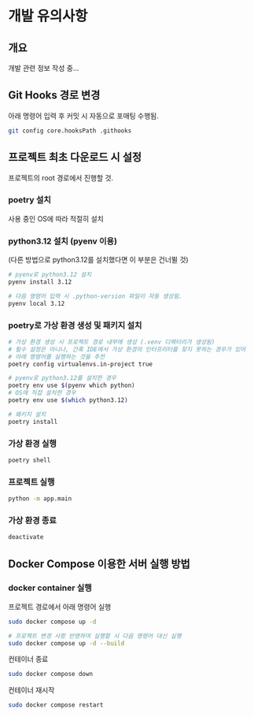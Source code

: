 # 개발 유의사항

## 개요

개발 관련 정보 작성 중...

## Git Hooks 경로 변경

아래 명령어 입력 후 커밋 시 자동으로 포매팅 수행됨.

```bash
git config core.hooksPath .githooks
```

## 프로젝트 최초 다운로드 시 설정

프로젝트의 root 경로에서 진행할 것.

### poetry 설치

사용 중인 OS에 따라 적절히 설치

### python3.12 설치 (pyenv 이용)

(다른 방법으로 python3.12를 설치했다면 이 부분은 건너뛸 것)

```bash
# pyenv로 python3.12 설치
pyenv install 3.12

# 다음 명령어 입력 시 .python-version 파일이 자동 생성됨.
pyenv local 3.12
```

### poetry로 가상 환경 생성 및 패키지 설치

```bash
# 가상 환경 생성 시 프로젝트 경로 내부에 생성 (.venv 디렉터리가 생성됨)
# 필수 설정은 아니나, 간혹 IDE에서 가상 환경의 인터프리터를 찾지 못하는 경우가 있어
# 아래 명령어를 실행하는 것을 추천
poetry config virtualenvs.in-project true

# pyenv로 python3.12를 설치한 경우
poetry env use $(pyenv which python)
# OS에 직접 설치한 경우
poetry env use $(which python3.12)

# 패키지 설치
poetry install
```

### 가상 환경 실행

```bash
poetry shell
```

### 프로젝트 실행

```bash
python -m app.main
```

### 가상 환경 종료
```bash
deactivate
```

## Docker Compose 이용한 서버 실행 방법

### docker container 실행

프로젝트 경로에서 아래 명령어 실행

```bash
sudo docker compose up -d

# 프로젝트 변경 사항 반영하여 실행할 시 다음 명령어 대신 실행
sudo docker compose up -d --build
```

컨테이너 종료

```bash
sudo docker compose down
```

컨테이너 재시작

```bash
sudo docker compose restart
```